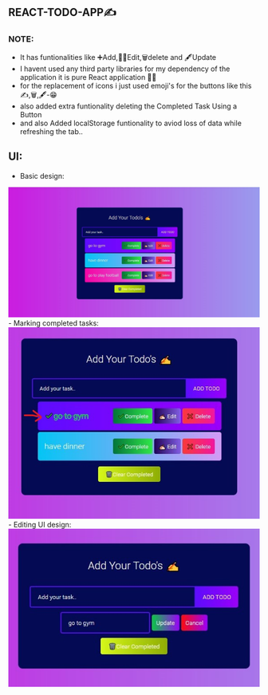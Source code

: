 ## REACT-TODO-APP✍️
### NOTE:
- It has funtionalities like ➕Add,✍🏻Edit,🗑️delete and 🖋️Update
- I havent used any third party libraries for my dependency of the application 
  it is pure React application 🎉🥳
- for the replacement of icons i just used emoji's for the buttons like this ✍,🗑️,🖋️-😁
- also added extra funtionality deleting the Completed Task Using a Button
- and also Added localStorage funtionality to aviod loss of data while refreshing the
  tab..
## UI:
- Basic design:
<img src="UI imges\SharedScreenshot.jpg">
</img>
- Marking completed tasks:
<img src="UI imges\marked as completd.jpg"></img>
- Editing UI design:
<img src="UI imges\Editing UI.jpg"></img>